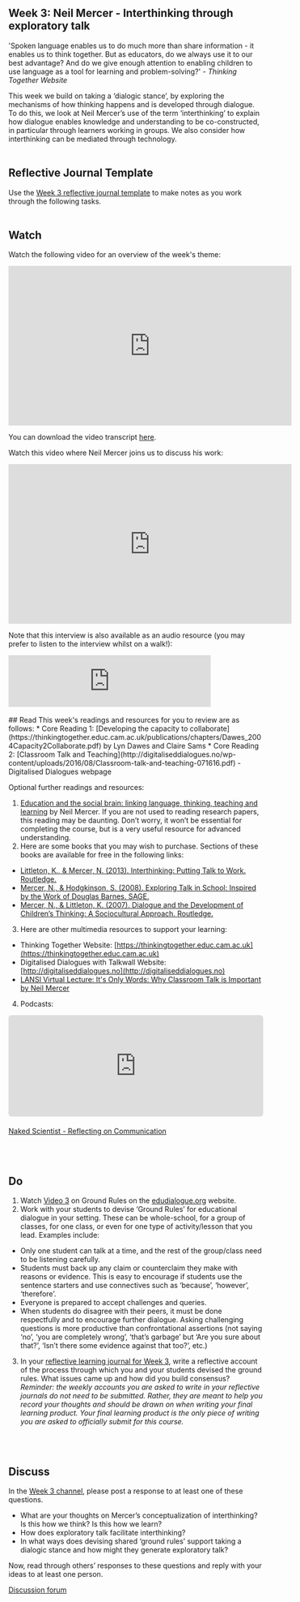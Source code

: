 ## Week 3: Neil Mercer - Interthinking through exploratory talk

'Spoken language enables us to do much more than share information - it enables us to think together. But as educators, do we always use it to our best advantage? And do we give enough attention to enabling children to use language as a tool for learning and problem-solving?' _- Thinking Together Website_

This week we build on taking a ‘dialogic stance’, by exploring the mechanisms of how thinking happens and is developed through dialogue. To do this, we look at Neil Mercer’s use of the term ‘interthinking’ to explain how dialogue enables knowledge and understanding to be co-constructed, in particular through learners working in groups. We also consider how interthinking can be mediated through technology.
<br/><br/>
## Reflective Journal Template
Use the [Week 3 reflective journal template](https://mbrugha.github.io/fundamentals-of-ed-dialogue/img/Wk3_journal.docx) to make notes as you work through the following tasks. 
<br/><br/>
## Watch

Watch the following video for an overview of the week's theme:

<iframe width="560" height="315" src="https://www.youtube.com/embed/vCn1Og04Djk" title="YouTube video player" frameborder="0" allow="accelerometer; autoplay; clipboard-write; encrypted-media; gyroscope; picture-in-picture" allowfullscreen></iframe>

You can download the video transcript [here](https://mbrugha.github.io/fundamentals-of-ed-dialogue/img/Fundamentals_wk3_video.pdf).

Watch this video where Neil Mercer joins us to discuss his work:

<iframe width="560" height="315" src="https://www.youtube.com/embed/kPBZlqG58cQ" title="YouTube video player" frameborder="0" allow="accelerometer; autoplay; clipboard-write; encrypted-media; gyroscope; picture-in-picture" allowfullscreen></iframe>

Note that this interview is also available as an audio resource (you may prefer to listen to the interview whilst on a walk!):

<iframe src="https://anchor.fm/meaghan-brugha/embed/episodes/An-interview-with-Neil-Mercer-e1fkq3l" height="102px" width="400px" frameborder="0" scrolling="no"></iframe>
<br/><br/>
## Read
This week's readings and resources for you to review are as follows:
* Core Reading 1: [Developing the capacity to collaborate](https://thinkingtogether.educ.cam.ac.uk/publications/chapters/Dawes_2004Capacity2Collaborate.pdf) by Lyn Dawes and Claire Sams
* Core Reading 2: [Classroom Talk and Teaching](http://digitaliseddialogues.no/wp-content/uploads/2016/08/Classroom-talk-and-teaching-071616.pdf) - Digitalised Dialogues webpage 

Optional further readings and resources:
1. [Education and the social brain: linking language, thinking, teaching and learning](https://journals.openedition.org/educationdidactique/2523) by Neil Mercer. If you are not used to reading research papers, this reading may be daunting. Don’t worry, it won’t be essential for completing the course, but is a very useful resource for advanced understanding.
2. Here are some books that you may wish to purchase. Sections of these books are available for free in the following links: 
 * [Littleton, K., & Mercer, N. (2013). Interthinking: Putting Talk to Work. Routledge.](https://www.google.co.uk/books/edition/Interthinking_Putting_Talk_to_Work/zVdtAAAAQBAJ?hl=en&gbpv=1&dq=Neil+Mercer&printsec=frontcover)
 * [Mercer, N., & Hodgkinson, S. (2008). Exploring Talk in School: Inspired by the Work of Douglas Barnes. SAGE.](https://www.google.co.uk/books/edition/Exploring_Talk_in_School/9V34t8ir3yIC?hl=en&gbpv=1&dq=neil+mercer&printsec=frontcover)
 * [Mercer, N., & Littleton, K. (2007). Dialogue and the Development of Children’s Thinking: A Sociocultural Approach. Routledge.](https://www.google.co.uk/books/edition/Dialogue_and_the_Development_of_Children/tPR9AgAAQBAJ?hl=en&gbpv=1&dq=Neil+Mercer&printsec=frontcover)
3. Here are other multimedia resources to support your learning:
 * Thinking Together Website: [https://thinkingtogether.educ.cam.ac.uk](https://thinkingtogether.educ.cam.ac.uk)
 * Digitalised Dialogues with Talkwall Website: [http://digitaliseddialogues.no](http://digitaliseddialogues.no)
 * [LANSI Virtual Lecture: It's Only Words: Why Classroom Talk is Important by Neil Mercer](https://www.youtube.com/watch?v=1s1cY1RHOXI)
4. Podcasts: 
<div style="width: 100%; height: 200px; margin-bottom: 20px; border-radius: 6px; overflow:hidden;"><iframe style="width: 100%; height: 200px;" frameborder="no" scrolling="no" seamless src="https://player.captivate.fm/episode/492260c3-952b-4740-bacd-db94a28f1e54"></iframe></div>

[Naked Scientist - Reflecting on Communication](https://www.thenakedscientists.com/podcasts/naked-reflections/reflecting-communication)

<br/><br/>
## Do
1. Watch [Video 3](https://www.edudialogue.org/resources/introductory-video-series/collection-1/#video3) on Ground Rules on the [edudialogue.org](edudialogue.org) website.
2. Work with your students to devise ‘Ground Rules’ for educational dialogue in your setting. These can be whole-school, for a group of classes, for one class, or even for one type of activity/lesson that you lead. Examples include:
 * Only one student can talk at a time, and the rest of the group/class need to be listening carefully.
 * Students must back up any claim or counterclaim they make with reasons or evidence. This is easy to encourage if students use the sentence starters and use connectives such as ‘because’, ‘however’, ‘therefore’.
 * Everyone is prepared to accept challenges and queries.
 * When students do disagree with their peers, it must be done respectfully and to encourage further dialogue. Asking challenging questions is more productive than confrontational assertions (not saying ‘no’, ‘you are completely wrong’, ‘that’s garbage’ but ‘Are you sure about that?’, ‘Isn’t there some evidence against that too?’, etc.)
3. In your [reflective learning journal for Week 3](https://mbrugha.github.io/fundamentals-of-ed-dialogue/img/Wk3_journal.docx), write a reflective account of the process through which you and your students devised the ground rules. What issues came up and how did you build consensus?
_Reminder: the weekly accounts you are asked to write in your reflective journals do not need to be submitted. Rather, they are meant to help you record your thoughts and should be drawn on when writing your final learning product. Your final learning product is the only piece of writing you are asked to officially submit for this course._

<br/><br/>
## Discuss
In the [Week 3 channel](https://www.edudialogue.org/forum/fundamentals-mooc/week-3-neil-mercer-interthinking-through-exploratory-talk/#post-318), please post a response to at least one of these questions.
* What are your thoughts on Mercer’s conceptualization of interthinking? Is this how we think? Is this how we learn? 
* How does exploratory talk facilitate interthinking?
* In what ways does devising shared ‘ground rules’ support taking a dialogic stance and how might they generate exploratory talk?

Now, read through others’ responses to these questions and reply with your ideas to at least one person. 

<a class="btn btn-primary" href="https://www.edudialogue.org/forum/"><i class="fa fa-home"></i> Discussion forum</a>
<br/><br/>
